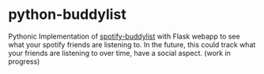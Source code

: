 # python-buddylist
Pythonic Implementation of [spotify-buddylist](https://github.com/valeriangalliat/spotify-buddylist) with Flask webapp to see what your spotify friends are listening to. 
In the future, this could track what your friends are listening to over time, have a social aspect. (work in progress)
